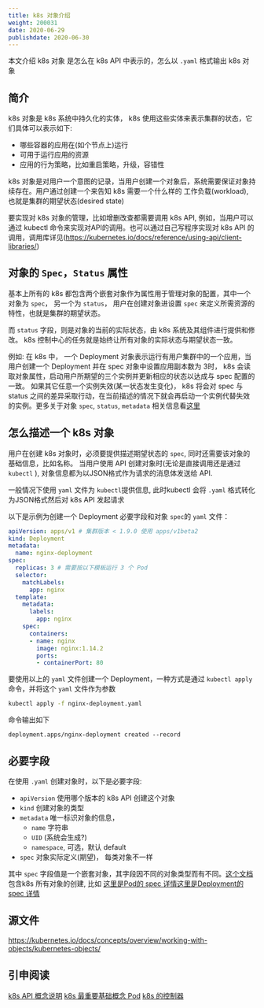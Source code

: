 ```yaml
---
title: k8s 对象介绍
weight: 200031
date: 2020-06-29
publishdate: 2020-06-30
---
```


本文介绍 k8s 对象 是怎么在 k8s API 中表示的，怎么以 `.yaml` 格式输出 k8s 对象

## 简介

k8s 对象是 k8s 系统中持久化的实体， k8s 使用这些实体来表示集群的状态，它们具体可以表示如下:
- 哪些容器的应用在(如个节点上)运行
- 可用于运行应用的资源
- 应用的行为策略，比如重启策略，升级，容错性

k8s 对象是对用户一个意图的记录，当用户创建一个对象后，系统需要保证对象持续存在。用户通过创建一个来告知 k8s 需要一个什么样的 工作负载(workload), 也就是集群的期望状态(desired state)

要实现对 k8s 对象的管理，比如增删改查都需要调用 k8s API, 例如，当用户可以通过 kubectl 命令来实现对API的调用。也可以通过自己写程序实现对 k8s API 的调用，调用库详见(https://kubernetes.io/docs/reference/using-api/client-libraries/)

## 对象的 `Spec`，`Status` 属性

基本上所有的 k8s 都包含两个嵌套对象作为属性用于管理对象的配置，其中一个对象为 `spec`， 另一个为 `status`， 用户在创建对象进设置 `spec` 来定义所需资源的特性，也就是集群的期望状态。

而 `status` 字段，则是对象的当前的实际状态，由 k8s 系统及其组件进行提供和修改。 k8s 控制中心的任务就是始终让所有对象的实际状态与期望状态一致。

例如: 在 k8s 中， 一个  Deployment 对象表示运行有用户集群中的一个应用，当用户创建一个 Deployment 并在 spec 对象中设置应用副本数为 3时， k8s 会读取对象属性，启动用户所期望的三个实例并更新相应的状态以达成与 spec 配置的一致。 如果其它任意一个实例失效(某一状态发生变化)， k8s 将会对 spec 与 status 之间的差异采取行动，在当前描述的情况下就会再启动一个实例代替失效的实例。更多关于对象 `spec`, `status`, `metadata` 相关信息看[这里](https://git.k8s.io/community/contributors/devel/sig-architecture/api-conventions.md)


## 怎么描述一个 k8s 对象

用户在创建 k8s 对象时，必须要提供描述期望状态的 `spec`, 同时还需要该对象的基础信息，比如名称。 当用户使用 API 创建对象时(无论是直接调用还是通过 `kubectl` ), 对象信息都为以JSON格式作为请求的消息体发送给 API.

一般情况下使用 `yaml` 文件为 `kubectl`提供信息, 此时kubectl 会将 `.yaml` 格式转化为JSON格式然后对 k8s API 发起请求


以下是示例为创建一个 Deployment 必要字段和对象 `spec`的 `yaml` 文件：
```yaml
apiVersion: apps/v1 # 集群版本 < 1.9.0 使用 apps/v1beta2
kind: Deployment
metadata:
  name: nginx-deployment
spec:
  replicas: 3 # 需要按以下模板运行 3 个 Pod
  selector:
    matchLabels:
      app: nginx
  template:
    metadata:
      labels:
        app: nginx
    spec:
      containers:
      - name: nginx
        image: nginx:1.14.2
        ports:
        - containerPort: 80
```

要使用以上的 `yaml` 文件创建一个 Deployment，一种方式是通过 `kubectl apply` 命令，并将这个 `yaml` 文件作为参数

```sh
kubectl apply -f nginx-deployment.yaml
```
命令输出如下
```
deployment.apps/nginx-deployment created --record
```

## 必要字段

在使用 `.yaml` 创建对象时，以下是必要字段:
- `apiVersion` 使用哪个版本的 k8s API 创建这个对象
- `kind` 创建对象的类型
- `metadata` 唯一标识对象的信息，
  - `name` 字符串
  - `UID` (系统会生成?)
  - `namespace`, 可选，默认 default
- `spec` 对象实际定义(期望)， 每类对象不一样

其中 `spec` 字段值是一个嵌套对象，其字段因不同的对象类型而有不同。[这个文档](https://kubernetes.io/docs/reference/generated/kubernetes-api/v1.18/)包含k8s 所有对象的创建, 比如 [这里是Pod的 spec 详情](https://kubernetes.io/docs/reference/generated/kubernetes-api/v1.18/#podspec-v1-core)[这里是Deployment的 spec 详情](https://kubernetes.io/docs/reference/generated/kubernetes-api/v1.18/#deploymentspec-v1-apps)

## 源文件

https://kubernetes.io/docs/concepts/overview/working-with-objects/kubernetes-objects/
## 引申阅读
[k8s API 概念说明](https://kubernetes.io/docs/reference/using-api/api-overview/)
[k8s 最重要基础概念 Pod](https://kubernetes.io/docs/concepts/workloads/pods/pod-overview/)
[k8s 的控制器](https://kubernetes.io/docs/concepts/architecture/controller/)
